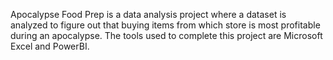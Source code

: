 Apocalypse Food Prep is a data analysis project where a dataset is analyzed to figure out that buying items from which store is most profitable during an apocalypse. The tools used to complete this project are Microsoft Excel and PowerBI. 
